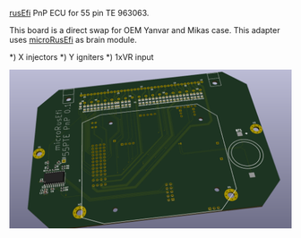 [rusEfi](https://github.com/rusefi/rusefi) PnP ECU for 55 pin TE 963063.

This board is a direct swap for OEM Yanvar and Mikas case. This adapter uses [microRusEfi](https://github.com/rusefi/hw_microRusEfi) as brain module.

*) X injectors
*) Y igniters
*) 1xVR input

![img](board.png)
